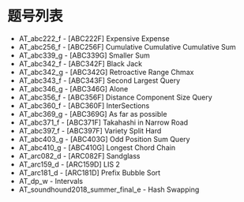 # 题号列表

- AT_abc222_f - [ABC222F] Expensive Expense
- AT_abc256_f - [ABC256F] Cumulative Cumulative Cumulative Sum
- AT_abc339_g - [ABC339G] Smaller Sum
- AT_abc342_f - [ABC342F] Black Jack
- AT_abc342_g - [ABC342G] Retroactive Range Chmax
- AT_abc343_f - [ABC343F] Second Largest Query
- AT_abc346_g - [ABC346G] Alone
- AT_abc356_f - [ABC356F] Distance Component Size Query
- AT_abc360_f - [ABC360F] InterSections
- AT_abc369_g - [ABC369G] As far as possible
- AT_abc371_f - [ABC371F] Takahashi in Narrow Road
- AT_abc397_f - [ABC397F] Variety Split Hard
- AT_abc403_g - [ABC403G] Odd Position Sum Query
- AT_abc410_g - [ABC410G] Longest Chord Chain
- AT_arc082_d - [ARC082F] Sandglass
- AT_arc159_d - [ARC159D] LIS 2
- AT_arc181_d - [ARC181D] Prefix Bubble Sort
- AT_dp_w - Intervals
- AT_soundhound2018_summer_final_e - Hash Swapping
